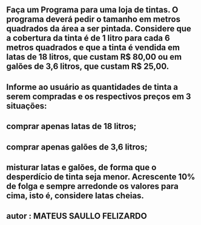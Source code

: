 ## Faça um Programa para uma loja de tintas. O programa deverá pedir o tamanho em metros quadrados da área a ser pintada. Considere que a cobertura da tinta é de 1 litro para cada 6 metros quadrados e que a tinta é vendida em latas de 18 litros, que custam R$ 80,00 ou em galões de 3,6 litros, que custam R$ 25,00.
## Informe ao usuário as quantidades de tinta a serem compradas e os respectivos preços em 3 situações:
## comprar apenas latas de 18 litros;
## comprar apenas galões de 3,6 litros;
## misturar latas e galões, de forma que o desperdício de tinta seja menor. Acrescente 10% de folga e sempre arredonde os valores para cima, isto é, considere latas cheias.

## autor : MATEUS SAULLO FELIZARDO